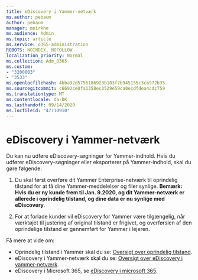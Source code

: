 ```yaml
---
title: eDiscovery i Yammer-netværk
ms.author: pebaum
author: pebaum
manager: mnirkhe
ms.audience: Admin
ms.topic: article
ms.service: o365-administration
ROBOTS: NOINDEX, NOFOLLOW
localization_priority: Normal
ms.collection: Adm_O365
ms.custom:
- "3200003"
- "3533"
ms.openlocfilehash: 4bba92d5756186923b103f7b945155c3cb972b35
ms.sourcegitcommit: c6692ce0fa1358ec3529e59ca0ecdfdea4cdc759
ms.translationtype: MT
ms.contentlocale: da-DK
ms.lasthandoff: 09/14/2020
ms.locfileid: "47710910"
---
```

# <a name="ediscovery-in-yammer-networks"></a>eDiscovery i Yammer-netværk

Du kan nu udføre eDiscovery-søgninger for Yammer-indhold.  Hvis du udfører eDiscovery-søgninger eller eksporterer på Yammer-indhold, skal du gøre følgende:

1. Du skal først overføre dit Yammer Enterprise-netværk til oprindelig tilstand for at få dine Yammer-meddelelser og filer synlige. **Bemærk: Hvis du er ny kunde frem til Jan. 9.2020, og dit Yammer-netværk er allerede i oprindelig tilstand, og dine data er nu synlige med eDiscovery**.

2. For at forlade kunder vil eDiscovery for Yammer være tilgængelig, når værktøjet til justering af original tilstand er frigivet, og overførslen af den oprindelige tilstand er gennemført for Yammer i lejeren.

Få mere at vide om:

- Oprindelig tilstand i Yammer skal du se: [Oversigt over oprindelig tilstand](https://docs.microsoft.com/yammer/configure-your-yammer-network/overview-native-mode).
- eDiscovery i Yammer-netværk skal du se: [Oversigt over eDiscovery i yammer-netværk](https://docs.microsoft.com/yammer/manage-security-and-compliance/overview-of-ediscovery).
- eDiscovery i Microsoft 365, se [eDiscovery i microsoft 365](https://docs.microsoft.com/microsoft-365/compliance/ediscovery).
